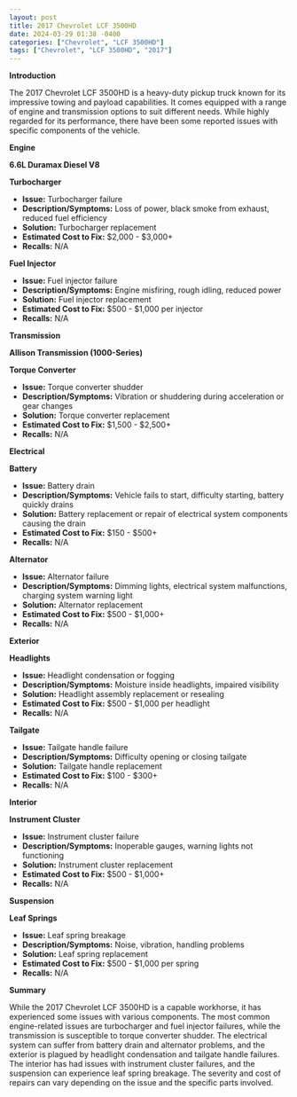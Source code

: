 ```yaml
---
layout: post
title: 2017 Chevrolet LCF 3500HD
date: 2024-03-29 01:38 -0400
categories: ["Chevrolet", "LCF 3500HD"]
tags: ["Chevrolet", "LCF 3500HD", "2017"]
---
```

**Introduction**

The 2017 Chevrolet LCF 3500HD is a heavy-duty pickup truck known for its impressive towing and payload capabilities. It comes equipped with a range of engine and transmission options to suit different needs. While highly regarded for its performance, there have been some reported issues with specific components of the vehicle.

**Engine**

**6.6L Duramax Diesel V8**

**Turbocharger**
* **Issue:** Turbocharger failure
* **Description/Symptoms:** Loss of power, black smoke from exhaust, reduced fuel efficiency
* **Solution:** Turbocharger replacement
* **Estimated Cost to Fix:** $2,000 - $3,000+
* **Recalls:** N/A

**Fuel Injector**
* **Issue:** Fuel injector failure
* **Description/Symptoms:** Engine misfiring, rough idling, reduced power
* **Solution:** Fuel injector replacement
* **Estimated Cost to Fix:** $500 - $1,000 per injector
* **Recalls:** N/A

**Transmission**

**Allison Transmission (1000-Series)**

**Torque Converter**
* **Issue:** Torque converter shudder
* **Description/Symptoms:** Vibration or shuddering during acceleration or gear changes
* **Solution:** Torque converter replacement
* **Estimated Cost to Fix:** $1,500 - $2,500+
* **Recalls:** N/A

**Electrical**

**Battery**
* **Issue:** Battery drain
* **Description/Symptoms:** Vehicle fails to start, difficulty starting, battery quickly drains
* **Solution:** Battery replacement or repair of electrical system components causing the drain
* **Estimated Cost to Fix:** $150 - $500+
* **Recalls:** N/A

**Alternator**
* **Issue:** Alternator failure
* **Description/Symptoms:** Dimming lights, electrical system malfunctions, charging system warning light
* **Solution:** Alternator replacement
* **Estimated Cost to Fix:** $500 - $1,000+
* **Recalls:** N/A

**Exterior**

**Headlights**
* **Issue:** Headlight condensation or fogging
* **Description/Symptoms:** Moisture inside headlights, impaired visibility
* **Solution:** Headlight assembly replacement or resealing
* **Estimated Cost to Fix:** $500 - $1,000 per headlight
* **Recalls:** N/A

**Tailgate**
* **Issue:** Tailgate handle failure
* **Description/Symptoms:** Difficulty opening or closing tailgate
* **Solution:** Tailgate handle replacement
* **Estimated Cost to Fix:** $100 - $300+
* **Recalls:** N/A

**Interior**

**Instrument Cluster**
* **Issue:** Instrument cluster failure
* **Description/Symptoms:** Inoperable gauges, warning lights not functioning
* **Solution:** Instrument cluster replacement
* **Estimated Cost to Fix:** $500 - $1,000+
* **Recalls:** N/A

**Suspension**

**Leaf Springs**
* **Issue:** Leaf spring breakage
* **Description/Symptoms:** Noise, vibration, handling problems
* **Solution:** Leaf spring replacement
* **Estimated Cost to Fix:** $500 - $1,000 per spring
* **Recalls:** N/A

**Summary**

While the 2017 Chevrolet LCF 3500HD is a capable workhorse, it has experienced some issues with various components. The most common engine-related issues are turbocharger and fuel injector failures, while the transmission is susceptible to torque converter shudder. The electrical system can suffer from battery drain and alternator problems, and the exterior is plagued by headlight condensation and tailgate handle failures. The interior has had issues with instrument cluster failures, and the suspension can experience leaf spring breakage. The severity and cost of repairs can vary depending on the issue and the specific parts involved.
